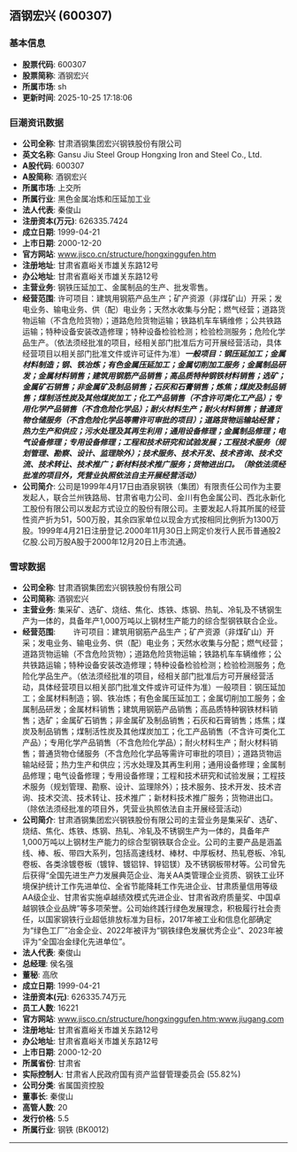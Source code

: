 ## 酒钢宏兴 (600307)

### 基本信息

- **股票代码**: 600307
- **股票简称**: 酒钢宏兴
- **所属市场**: sh
- **更新时间**: 2025-10-25 17:18:06

### 巨潮资讯数据

- **公司全称**: 甘肃酒钢集团宏兴钢铁股份有限公司
- **英文名称**: Gansu Jiu Steel Group Hongxing Iron and Steel Co., Ltd.
- **A股代码**: 600307
- **A股简称**: 酒钢宏兴
- **所属市场**: 上交所
- **所属行业**: 黑色金属冶炼和压延加工业
- **法人代表**: 秦俊山
- **注册资本(万元)**: 626335.7424
- **成立日期**: 1999-04-21
- **上市日期**: 2000-12-20
- **官方网站**: www.jisco.cn/structure/hongxinggufen.htm
- **注册地址**: 甘肃省嘉峪关市雄关东路12号
- **办公地址**: 甘肃省嘉峪关市雄关东路12号
- **主营业务**: 钢铁压延加工、金属制品的生产、批发零售。
- **经营范围**: 许可项目：建筑用钢筋产品生产；矿产资源（非煤矿山）开采；发电业务、输电业务、供（配）电业务；天然水收集与分配；燃气经营；道路货物运输（不含危险货物）；道路危险货物运输；铁路机车车辆维修；公共铁路运输；特种设备安装改造修理；特种设备检验检测；检验检测服务；危险化学品生产。（依法须经批准的项目，经相关部门批准后方可开展经营活动，具体经营项目以相关部门批准文件或许可证件为准）***一般项目：钢压延加工；金属材料制造；钢、铁冶炼；有色金属压延加工；金属切削加工服务；金属制品研发；金属材料销售；建筑用钢筋产品销售；高品质特种钢铁材料销售；选矿；金属矿石销售；非金属矿及制品销售；石灰和石膏销售；炼焦；煤炭及制品销售；煤制活性炭及其他煤炭加工；化工产品销售（不含许可类化工产品）；专用化学产品销售（不含危险化学品）；耐火材料生产；耐火材料销售；普通货物仓储服务（不含危险化学品等需许可审批的项目）；道路货物运输站经营；热力生产和供应；污水处理及其再生利用；通用设备修理；金属制品修理；电气设备修理；专用设备修理；工程和技术研究和试验发展；工程技术服务（规划管理、勘察、设计、监理除外）；技术服务、技术开发、技术咨询、技术交流、技术转让、技术推广；新材料技术推广服务；货物进出口。（除依法须经批准的项目外，凭营业执照依法自主开展经营活动）***
- **公司简介**: 公司是1999年4月17日由酒泉钢铁（集团）有限责任公司作为主要发起人，联合兰州铁路局、甘肃省电力公司、金川有色金属公司、西北永新化工股份有限公司以发起方式设立的股份有限公司。主要发起人将其所属的经营性资产折为51，500万股，其余四家单位以现金方式按相同比例折为1300万股。1999年4月21日注册登记.2000年11月30日上网定价发行人民币普通股2亿股.公司万股A股于2000年12月20日上市流通。

### 雪球数据

- **公司全称**: 甘肃酒钢集团宏兴钢铁股份有限公司
- **公司简称**: 酒钢宏兴
- **主营业务**: 集采矿、选矿、烧结、焦化、炼铁、炼钢、热轧、冷轧及不锈钢生产为一体的，具备年产1,000万吨以上钢材生产能力的综合型钢铁联合企业。
- **经营范围**: 　　许可项目：建筑用钢筋产品生产；矿产资源（非煤矿山）开采；发电业务、输电业务、供（配）电业务；天然水收集与分配；燃气经营；道路货物运输（不含危险货物）；道路危险货物运输；铁路机车车辆维修；公共铁路运输；特种设备安装改造修理；特种设备检验检测；检验检测服务；危险化学品生产。（依法须经批准的项目，经相关部门批准后方可开展经营活动，具体经营项目以相关部门批准文件或许可证件为准）一般项目：钢压延加工；金属材料制造；钢、铁冶炼；有色金属压延加工；金属切削加工服务；金属制品研发；金属材料销售；建筑用钢筋产品销售；高品质特种钢铁材料销售；选矿；金属矿石销售；非金属矿及制品销售；石灰和石膏销售；炼焦；煤炭及制品销售；煤制活性炭及其他煤炭加工；化工产品销售（不含许可类化工产品）；专用化学产品销售（不含危险化学品）；耐火材料生产；耐火材料销售；普通货物仓储服务（不含危险化学品等需许可审批的项目）；道路货物运输站经营；热力生产和供应；污水处理及其再生利用；通用设备修理；金属制品修理；电气设备修理；专用设备修理；工程和技术研究和试验发展；工程技术服务（规划管理、勘察、设计、监理除外）；技术服务、技术开发、技术咨询、技术交流、技术转让、技术推广；新材料技术推广服务；货物进出口。（除依法须经批准的项目外，凭营业执照依法自主开展经营活动）
- **公司简介**: 甘肃酒钢集团宏兴钢铁股份有限公司的主营业务是集采矿、选矿、烧结、焦化、炼铁、炼钢、热轧、冷轧及不锈钢生产为一体的，具备年产1,000万吨以上钢材生产能力的综合型钢铁联合企业。公司的主要产品是涵盖线、棒、板、带四大系列，包括高速线材、棒材、中厚板材、热轧卷板、冷轧卷板、各类涂镀卷板（镀锌、镀铝锌、锌铝镁）及不锈钢板带材等。公司曾先后获得“全国先进生产力发展典范企业、海关AA类管理企业资质、钢铁工业环境保护统计工作先进单位、全省节能降耗工作先进企业、甘肃质量信用等级AA级企业、甘肃省实施卓越绩效模式先进企业、甘肃省政府质量奖、中国卓越钢铁企业品牌”等多项荣誉。公司始终践行绿色发展理念，积极履行社会责任，以国家钢铁行业超低排放标准为目标，2017年被工业和信息化部确定为“绿色工厂”冶金企业、2022年被评为“钢铁绿色发展优秀企业”、2023年被评为“全国冶金绿化先进单位”。
- **法人代表**: 秦俊山
- **总经理**: 侯名强
- **董秘**: 高欣
- **成立日期**: 1999-04-21
- **注册资本(元)**: 626335.74万元
- **员工人数**: 16221
- **官方网站**: www.jisco.cn/structure/hongxinggufen.htm;www.jiugang.com
- **注册地址**: 甘肃省嘉峪关市雄关东路12号
- **办公地址**: 甘肃省嘉峪关市雄关东路12号
- **上市日期**: 2000-12-20
- **所属省份**: 甘肃省
- **实际控制人**: 甘肃省人民政府国有资产监督管理委员会 (55.82%)
- **公司分类**: 省属国资控股
- **董事长**: 秦俊山
- **高管人数**: 20
- **发行价格**: 5.5
- **所属行业**: 钢铁 (BK0012)

---